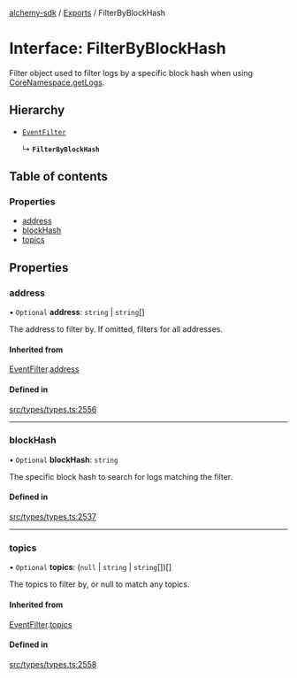 [alchemy-sdk](../README.md) / [Exports](../modules.md) / FilterByBlockHash

# Interface: FilterByBlockHash

Filter object used to filter logs by a specific block hash when using
[CoreNamespace.getLogs](../classes/CoreNamespace.md#getlogs).

## Hierarchy

- [`EventFilter`](EventFilter.md)

  ↳ **`FilterByBlockHash`**

## Table of contents

### Properties

- [address](FilterByBlockHash.md#address)
- [blockHash](FilterByBlockHash.md#blockhash)
- [topics](FilterByBlockHash.md#topics)

## Properties

### address

• `Optional` **address**: `string` \| `string`[]

The address to filter by. If omitted, filters for all addresses.

#### Inherited from

[EventFilter](EventFilter.md).[address](EventFilter.md#address)

#### Defined in

[src/types/types.ts:2556](https://github.com/alchemyplatform/alchemy-sdk-js/blob/c9dbbf0/src/types/types.ts#L2556)

___

### blockHash

• `Optional` **blockHash**: `string`

The specific block hash to search for logs matching the filter.

#### Defined in

[src/types/types.ts:2537](https://github.com/alchemyplatform/alchemy-sdk-js/blob/c9dbbf0/src/types/types.ts#L2537)

___

### topics

• `Optional` **topics**: (``null`` \| `string` \| `string`[])[]

The topics to filter by, or null to match any topics.

#### Inherited from

[EventFilter](EventFilter.md).[topics](EventFilter.md#topics)

#### Defined in

[src/types/types.ts:2558](https://github.com/alchemyplatform/alchemy-sdk-js/blob/c9dbbf0/src/types/types.ts#L2558)
